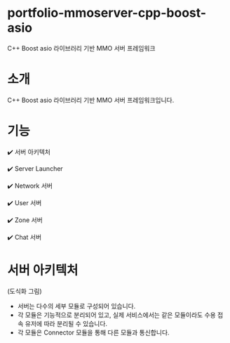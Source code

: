 # portfolio-mmoserver-cpp-boost-asio
C++ Boost asio 라이브러리 기반 MMO 서버 프레임워크


# 소개
C++ Boost asio 라이브러리 기반 MMO 서버 프레임워크입니다.


# 기능
:heavy_check_mark: 서버 아키텍처


:heavy_check_mark: Server Launcher


:heavy_check_mark: Network 서버


:heavy_check_mark: User 서버


:heavy_check_mark: Zone 서버


:heavy_check_mark: Chat 서버


# 서버 아키텍처
(도식화 그림)
- 서버는 다수의 세부 모듈로 구성되어 있습니다.
- 각 모듈은 기능적으로 분리되어 있고, 실제 서비스에서는 같은 모듈이라도 수용 접속 유저에 따라 분리될 수 있습니다.
- 각 모듈은 Connector 모듈을 통해 다른 모듈과 통신합니다. 
